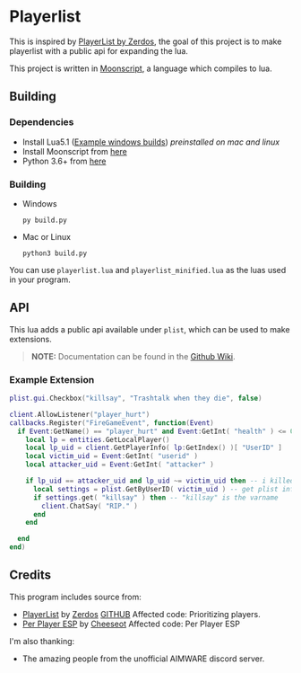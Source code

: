 
# Playerlist

This is inspired by [PlayerList by Zerdos](https://github.com/zer420/Player-List), the goal of this project is to make playerlist with a public api for expanding the lua.

This project is written in [Moonscript](https://moonscript.org), a language which compiles to lua.

## Building

### Dependencies
  - Install Lua5.1 ([Example windows builds](https://github.com/rjpcomputing/luaforwindows/releases/latest)) *preinstalled on mac and linux*
  - Install Moonscript from [here](https://moonscript.org/#installation)
  - Python 3.6+ from [here](https://www.python.org/downloads/)

### Building
  - Windows
    ```
    py build.py
    ```
  - Mac or Linux
    ```
    python3 build.py
    ```
  
  You can use `playerlist.lua` and `playerlist_minified.lua` as the luas used in your program.

## API

This lua adds a public api available under `plist`, which can be used to make extensions.

> **NOTE:** Documentation can be found in the [Github Wiki](https://github.com/Le0Developer/playerlist/wiki#api).

### Example Extension

```lua
plist.gui.Checkbox("killsay", "Trashtalk when they die", false)

client.AllowListener("player_hurt")
callbacks.Register("FireGameEvent", function(Event)
  if Event:GetName() == "player_hurt" and Event:GetInt( "health" ) <= 0 then -- someone died
    local lp = entities.GetLocalPlayer()
    local lp_uid = client.GetPlayerInfo( lp:GetIndex() )[ "UserID" ]
    local victim_uid = Event:GetInt( "userid" )
    local attacker_uid = Event:GetInt( "attacker" )

    if lp_uid == attacker_uid and lp_uid ~= victim_uid then -- i killed someone and it's not myself
      local settings = plist.GetByUserID( victim_uid ) -- get plist info
      if settings.get( "killsay" ) then -- "killsay" is the varname
        client.ChatSay( "RIP." )
      end
    end

  end
end)
```

## Credits

This program includes source from:
  - [PlayerList](https://aimware.net/forum/thread/136420) by [Zerdos](https://aimware.net/forum/user/119901) [GITHUB](https://github.com/zer420/Player-List) Affected code: Prioritizing players.
  - [Per Player ESP](https://aimware.net/forum/thread/109067) by [Cheeseot](https://aimware.net/forum/user/215088) Affected code: Per Player ESP

I'm also thanking:
  - The amazing people from the unofficial AIMWARE discord server.
